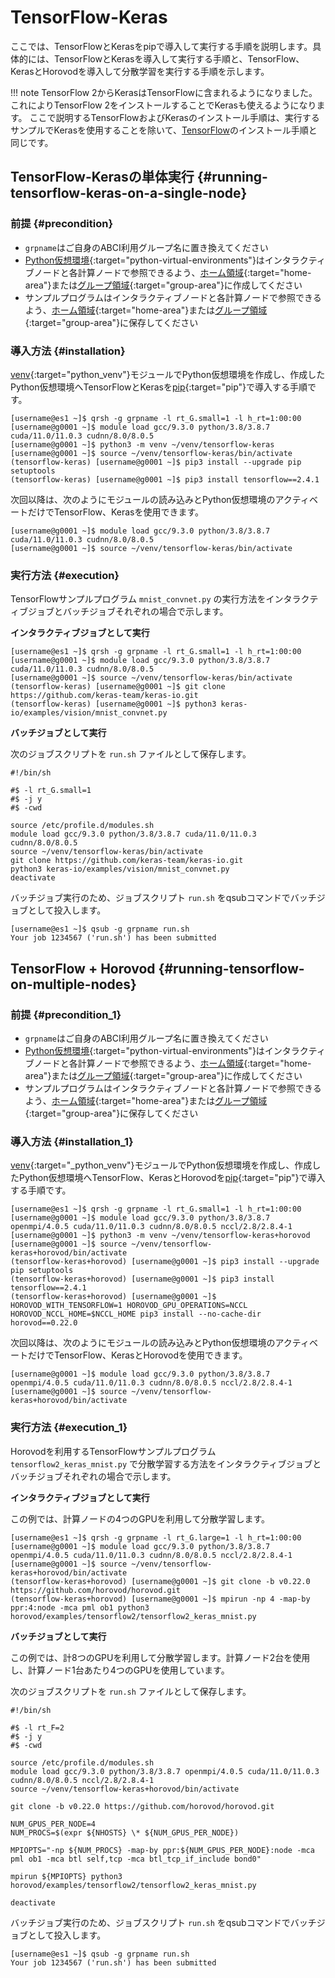 # TensorFlow-Keras

ここでは、TensorFlowとKerasをpipで導入して実行する手順を説明します。具体的には、TensorFlowとKerasを導入して実行する手順と、TensorFlow、KerasとHorovodを導入して分散学習を実行する手順を示します。

!!! note
    TensorFlow 2からKerasはTensorFlowに含まれるようになりました。これによりTensorFlow 2をインストールすることでKerasも使えるようになります。
    ここで説明するTensorFlowおよびKerasのインストール手順は、実行するサンプルでKerasを使用することを除いて、[TensorFlow](tensorflow.md)のインストール手順と同じです。

## TensorFlow-Kerasの単体実行 {#running-tensorflow-keras-on-a-single-node}

### 前提 {#precondition}

- `grpname`はご自身のABCI利用グループ名に置き換えてください
- [Python仮想環境](../python.md#python-virtual-environments){:target="python-virtual-environments"}はインタラクティブノードと各計算ノードで参照できるよう、[ホーム領域](../storage.md#home-area){:target="home-area"}または[グループ領域](../storage.md#group-area){:target="group-area"}に作成してください
- サンプルプログラムはインタラクティブノードと各計算ノードで参照できるよう、[ホーム領域](../storage.md#home-area){:target="home-area"}または[グループ領域](../storage.md#group-area){:target="group-area"}に保存してください

### 導入方法 {#installation}

[venv](../python.md#venv){:target="python_venv"}モジュールでPython仮想環境を作成し、作成したPython仮想環境へTensorFlowとKerasを[pip](../python.md#pip){:target="pip"}で導入する手順です。

```
[username@es1 ~]$ qrsh -g grpname -l rt_G.small=1 -l h_rt=1:00:00
[username@g0001 ~]$ module load gcc/9.3.0 python/3.8/3.8.7 cuda/11.0/11.0.3 cudnn/8.0/8.0.5
[username@g0001 ~]$ python3 -m venv ~/venv/tensorflow-keras
[username@g0001 ~]$ source ~/venv/tensorflow-keras/bin/activate
(tensorflow-keras) [username@g0001 ~]$ pip3 install --upgrade pip setuptools
(tensorflow-keras) [username@g0001 ~]$ pip3 install tensorflow==2.4.1
```

次回以降は、次のようにモジュールの読み込みとPython仮想環境のアクティベートだけでTensorFlow、Kerasを使用できます。

```
[username@g0001 ~]$ module load gcc/9.3.0 python/3.8/3.8.7 cuda/11.0/11.0.3 cudnn/8.0/8.0.5
[username@g0001 ~]$ source ~/venv/tensorflow-keras/bin/activate
```

### 実行方法 {#execution}

TensorFlowサンプルプログラム `mnist_convnet.py` の実行方法をインタラクティブジョブとバッチジョブそれぞれの場合で示します。

**インタラクティブジョブとして実行**

```
[username@es1 ~]$ qrsh -g grpname -l rt_G.small=1 -l h_rt=1:00:00
[username@g0001 ~]$ module load gcc/9.3.0 python/3.8/3.8.7 cuda/11.0/11.0.3 cudnn/8.0/8.0.5
[username@g0001 ~]$ source ~/venv/tensorflow-keras/bin/activate
(tensorflow-keras) [username@g0001 ~]$ git clone https://github.com/keras-team/keras-io.git
(tensorflow-keras) [username@g0001 ~]$ python3 keras-io/examples/vision/mnist_convnet.py
```

**バッチジョブとして実行**

次のジョブスクリプトを `run.sh` ファイルとして保存します。

```shell
#!/bin/sh

#$ -l rt_G.small=1
#$ -j y
#$ -cwd

source /etc/profile.d/modules.sh
module load gcc/9.3.0 python/3.8/3.8.7 cuda/11.0/11.0.3 cudnn/8.0/8.0.5
source ~/venv/tensorflow-keras/bin/activate
git clone https://github.com/keras-team/keras-io.git
python3 keras-io/examples/vision/mnist_convnet.py
deactivate
```

バッチジョブ実行のため、ジョブスクリプト `run.sh` をqsubコマンドでバッチジョブとして投入します。

```
[username@es1 ~]$ qsub -g grpname run.sh
Your job 1234567 ('run.sh') has been submitted
```

## TensorFlow + Horovod {#running-tensorflow-on-multiple-nodes}

### 前提 {#precondition_1}

- `grpname`はご自身のABCI利用グループ名に置き換えてください
- [Python仮想環境](../python.md#python-virtual-environments){:target="python-virtual-environments"}はインタラクティブノードと各計算ノードで参照できるよう、[ホーム領域](../storage.md#home-area){:target="home-area"}または[グループ領域](../storage.md#group-area){:target="group-area"}に作成してください
- サンプルプログラムはインタラクティブノードと各計算ノードで参照できるよう、[ホーム領域](../storage.md#home-area){:target="home-area"}または[グループ領域](../storage.md#group-area){:target="group-area"}に保存してください

### 導入方法 {#installation_1}

[venv](../python.md#venv){:target="_python_venv"}モジュールでPython仮想環境を作成し、作成したPython仮想環境へTensorFlow、KerasとHorovodを[pip](../python.md#pip){:target="pip"}で導入する手順です。

```
[username@es1 ~]$ qrsh -g grpname -l rt_G.small=1 -l h_rt=1:00:00
[username@g0001 ~]$ module load gcc/9.3.0 python/3.8/3.8.7 openmpi/4.0.5 cuda/11.0/11.0.3 cudnn/8.0/8.0.5 nccl/2.8/2.8.4-1
[username@g0001 ~]$ python3 -m venv ~/venv/tensorflow-keras+horovod
[username@g0001 ~]$ source ~/venv/tensorflow-keras+horovod/bin/activate
(tensorflow-keras+horovod) [username@g0001 ~]$ pip3 install --upgrade pip setuptools
(tensorflow-keras+horovod) [username@g0001 ~]$ pip3 install tensorflow==2.4.1
(tensorflow-keras+horovod) [username@g0001 ~]$ HOROVOD_WITH_TENSORFLOW=1 HOROVOD_GPU_OPERATIONS=NCCL HOROVOD_NCCL_HOME=$NCCL_HOME pip3 install --no-cache-dir horovod==0.22.0
```

次回以降は、次のようにモジュールの読み込みとPython仮想環境のアクティベートだけでTensorFlow、KerasとHorovodを使用できます。

```
[username@g0001 ~]$ module load gcc/9.3.0 python/3.8/3.8.7 openmpi/4.0.5 cuda/11.0/11.0.3 cudnn/8.0/8.0.5 nccl/2.8/2.8.4-1
[username@g0001 ~]$ source ~/venv/tensorflow-keras+horovod/bin/activate
```

### 実行方法 {#execution_1}

Horovodを利用するTensorFlowサンプルプログラム `tensorflow2_keras_mnist.py` で分散学習する方法をインタラクティブジョブとバッチジョブそれぞれの場合で示します。

**インタラクティブジョブとして実行**

この例では、計算ノードの4つのGPUを利用して分散学習します。

```
[username@es1 ~]$ qrsh -g grpname -l rt_G.large=1 -l h_rt=1:00:00
[username@g0001 ~]$ module load gcc/9.3.0 python/3.8/3.8.7 openmpi/4.0.5 cuda/11.0/11.0.3 cudnn/8.0/8.0.5 nccl/2.8/2.8.4-1
[username@g0001 ~]$ source ~/venv/tensorflow-keras+horovod/bin/activate
(tensorflow-keras+horovod) [username@g0001 ~]$ git clone -b v0.22.0 https://github.com/horovod/horovod.git
(tensorflow-keras+horovod) [username@g0001 ~]$ mpirun -np 4 -map-by ppr:4:node -mca pml ob1 python3 horovod/examples/tensorflow2/tensorflow2_keras_mnist.py
```

**バッチジョブとして実行**

この例では、計8つのGPUを利用して分散学習します。計算ノード2台を使用し、計算ノード1台あたり4つのGPUを使用しています。

次のジョブスクリプトを `run.sh` ファイルとして保存します。

```shell
#!/bin/sh

#$ -l rt_F=2
#$ -j y
#$ -cwd

source /etc/profile.d/modules.sh
module load gcc/9.3.0 python/3.8/3.8.7 openmpi/4.0.5 cuda/11.0/11.0.3 cudnn/8.0/8.0.5 nccl/2.8/2.8.4-1
source ~/venv/tensorflow-keras+horovod/bin/activate

git clone -b v0.22.0 https://github.com/horovod/horovod.git

NUM_GPUS_PER_NODE=4
NUM_PROCS=$(expr ${NHOSTS} \* ${NUM_GPUS_PER_NODE})

MPIOPTS="-np ${NUM_PROCS} -map-by ppr:${NUM_GPUS_PER_NODE}:node -mca pml ob1 -mca btl self,tcp -mca btl_tcp_if_include bond0"

mpirun ${MPIOPTS} python3 horovod/examples/tensorflow2/tensorflow2_keras_mnist.py

deactivate
```

バッチジョブ実行のため、ジョブスクリプト `run.sh` をqsubコマンドでバッチジョブとして投入します。

```
[username@es1 ~]$ qsub -g grpname run.sh
Your job 1234567 ('run.sh') has been submitted
```
